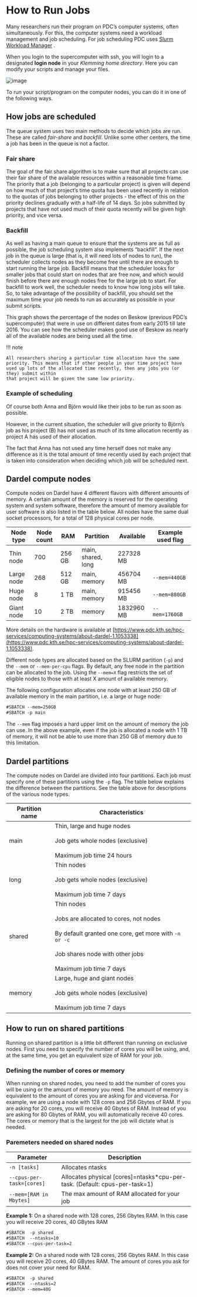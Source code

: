 
# How to Run Jobs

Many researchers run their program on PDC’s computer systems, often simultaneously. For this, the computer systems need a workload management and job scheduling. For job scheduling PDC uses [Slurm Workload Manager](https://slurm.schedmd.com/) .

When you login to the supercomputer with ssh, you will login to a designated **login node** in your *Klemming home directory*. Here you can modify your scripts and manage your files.

![image](https://pdc-web.eecs.kth.se/files/support/images/LoginNodeWarning.PNG)

To run your script/program on the computer nodes, you can do it in one of the following ways.

## How jobs are scheduled

The queue system uses two main methods to decide which jobs are run. These are called *fair-share* and *backfill*. Unlike some other centers, the time a job has been in the queue is not a factor.

### Fair share

The goal of the fair share algorithm is to make sure that all projects can
use their fair share of the available resources within a reasonable time
frame. The priority that a job (belonging to a particular project) is given
will depend on how much of that project’s time quota has been used recently
in relation to the quotas of jobs belonging to other projects - the effect of
this on the priority declines gradually with a half-life of 14 days. So jobs
submitted by projects that have not used much of their quota recently will be
given high priority, and vice versa.

### Backfill

As well as having a main queue to ensure that the systems are as full as
possible, the job scheduling system also implements “backfill”. If the next
job in the queue is large (that is, it will need lots of nodes to run), the
scheduler collects nodes as they become free until there are enough to start
running the large job. Backfill means that the scheduler looks for smaller
jobs that could start on nodes that are free now, and which would finish
before there are enough nodes free for the large job to start. For backfill
to work well, the scheduler needs to know how long jobs will take. So, to
take advantage of the possibility of backfill, you should set the maximum
time your job needs to run as accurately as possible in your submit scripts.

This graph shows the percentage of the nodes on Beskow (previous PDC’s supercomputer)
that were in use on different dates from early 2015 till late 2016. You can see how
the scheduler makes good use of Beskow as nearly all of the available nodes are being used
all the time.

!!! note

    All researchers sharing a particular time allocation have the same priority. This means that if other people in your time project have used up lots of the allocated time recently, then any jobs you (or they) submit within
    that project will be given the same low priority.

### Example of scheduling

Of course both Anna and Björn would like their jobs to be run as soon as
possible.

However, in the current situation, the scheduler will give priority to Björn’s
job as his project (B) has not used as much of its time allocation recently as
project A has used of their allocation.

The fact that Anna has not used any time herself does not make any difference
as it is the total amount of time recently used by each project that is taken
into consideration when deciding which job will be scheduled next.

## Dardel compute nodes

Compute nodes on Dardel have 4 different flavors with different amounts of memory. A certain amount of the memory is reserved for the operating system and system software, therefore the amount of memory available for user software is also listed in the table below. All nodes have the same dual socket processors, for a total of 128 physical cores per node.

| Node type   |   Node count | RAM    | Partition          | Available   | Example used flag   |
|-------------|--------------|--------|--------------------|-------------|---------------------|
| Thin node   |          700 | 256 GB | main, shared, long | 227328 MB   |                     |
| Large node  |          268 | 512 GB | main, memory       | 456704 MB   | `--mem=440GB`       |
| Huge node   |            8 | 1 TB   | main, memory       | 915456 MB   | `--mem=880GB`       |
| Giant node  |           10 | 2 TB   | memory             | 1832960 MB  | `--mem=1760GB`      |

More details on the hardware is available at
[https://www.pdc.kth.se/hpc-services/computing-systems/about-dardel-1.1053338](https://www.pdc.kth.se/hpc-services/computing-systems/about-dardel-1.1053338).

Different node types are allocated based on the SLURM partition (`-p`) and the `--mem` or `--mem-per-cpu` flags. By default, any free node in the partition can be allocated to the job. Using the `--mem=X` flag restricts the set of eligible nodes to those with at least X amount of available memory.

The following configuration allocates one node with at least 250 GB of available memory in the main partition, i.e. a large or huge node:

```default
#SBATCH --mem=250GB
#SBATCH -p main
```

The `--mem` flag imposes a hard upper limit on the amount of memory the job can use.
In the above example, even if the job is allocated a node with 1 TB of memory, it will not be able to use more than 250 GB of memory due to this limitation.



## Dardel partitions

The compute nodes on Dardel are divided into four partitions. Each job must specify one of these partitions using the `-p` flag. The table below explains the difference between the partitions. See the table above for descriptions of the various node types.

| Partition name   | Characteristics                                                                                                                                                                                     |
|------------------|-----------------------------------------------------------------------------------------------------------------------------------------------------------------------------------------------------|
| main             | Thin, large and huge nodes<br/><br/>Job gets whole nodes (exclusive)<br/><br/>Maximum job time 24 hours
| long             | Thin nodes<br/><br/>Job gets whole nodes (exclusive)<br/><br/>Maximum job time 7 days                                                                                                               |
| shared           | Thin nodes<br/><br/>Jobs are allocated to cores, not nodes<br/><br/>By default granted one core, get more with `-n or -c`<br/><br/>Job shares node with other jobs<br/><br/>Maximum job time 7 days |
| memory           | Large, huge and giant nodes<br/><br/>Job gets whole nodes (exclusive)<br/><br/>Maximum job time 7 days                                                                                            |

## How to run on shared partitions

Running on shared partition is a little bit different than running on exclusive nodes.
First you need to specify the number of cores you will be using, and, at the same time, you get
an equivalent size of RAM for your job.

### Defining the number of cores or memory

When running on shared nodes, you need to add the number of cores you will be using or the amount of memory you need.
The amount of memory is equivalent to the amount of cores you are asking for and viceversa.
For example, we are using a node with 128 cores and 256 Gbytes of RAM.
If you are asking for 20 cores, you will receive 40 Gbytes of RAM. Instead of you are asking for 80 Gbytes of RAM, you will automatically receive 40 cores.
The cores or memory that is the largest for the job will dictate what is needed.

### Paremeters needed on shared nodes

| Parameter | Description |
| --- | --- |
| `-n [tasks]` | Allocates ntasks |
| `--cpus-per-task=[cores]` | Allocates physical [cores]=ntasks*cpu-per-task. (Default: cpus-per-task=1) |
| `--mem=[RAM in Mbytes]` | The max amount of RAM allocated for your job |

**Example 1:** On a shared node with 128 cores, 256 Gbytes RAM.
In this case you will receive 20 cores, 40 GBytes RAM
```default
#SBATCH  -p shared
#SBATCH  --ntasks=10
#SBATCH --cpus-per-task=2
```

**Example 2:** On a shared node with 128 cores, 256 Gbytes RAM.
In this case you will receive 20 cores, 40 GBytes RAM. The amount of cores you ask for does not cover your need for RAM.
```default
#SBATCH  -p shared
#SBATCH  --ntasks=2
#SBATCH --mem=40G
```
